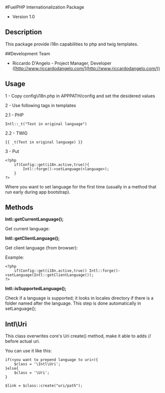 #FuelPHP Internationalization Package

* Version 1.0

## Description

This package provide i18n capabilities to php and twig templates.

##Development Team

* Riccardo D'Angelo - Project Manager, Developer ([http://www.riccardodangelo.com/](http://www.riccardodangelo.com/))

## Usage

1 - Copy config\i18n.php in APPPATH/config and set the desidered values

2 - Use following tags in templates

2.1 - PHP

    Intl::_t("Text in original language")

2.2 - TWIG

    {{ _t(Text in original language) }}

3 - Put

    <?php
        if(Config::get(i18n.active,true)){
            Intl::forge()->setLanguage(<language>);
        }
    ?>

Where you want to set language for the first time (usually in a method that run early during app bootstrap).

## Methods

**Intl::getCurrentLanguage();**

Get current language:

**Intl::getClientLanguage();**

Get client language (from browser):

Example:

    <?php
        if(Config::get(i18n.active,true)) Intl::forge()->setLanguage(Intl::getClientLanguage());
    ?>

**Intl::isSupportedLanguage(<language>);**

Check if a language is supported; it looks in locales directory if there is a folder named after the language.
This step is done automatically in setLanguage();

## Intl\Uri

This class overwrites core's Uri create() method, make it able to adds /<language>/ before actual uri.

You can use it like this:

    if(<you want to prepend language to uri>){
        $class = '\Intl\Uri';
    }else{
        $class = '\Uri';
    }

    $link = $class::create("uri/path");

